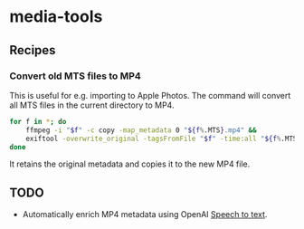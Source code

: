 # media-tools

## Recipes

### Convert old MTS files to MP4

This is useful for e.g. importing to Apple Photos.
The command will convert all MTS files in the current directory to MP4.

```bash
for f in *; do 
    ffmpeg -i "$f" -c copy -map_metadata 0 "${f%.MTS}.mp4" && 
    exiftool -overwrite_original -tagsFromFile "$f" -time:all "${f%.MTS}.mp4"; 
done
```

It retains the original metadata and copies it to the new MP4 file.

## TODO

* Automatically enrich MP4 metadata using OpenAI [Speech to text](https://platform.openai.com/docs/guides/speech-to-text).

